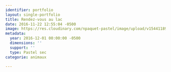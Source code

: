 ```yaml
---
identifier: portfolio
layout: single-portfolio
title: Rendez-vous au lac
date: 2016-11-22 12:55:04 -0500
image: https://res.cloudinary.com/npaquet-pastel/image/upload/v1544118910/DSC09074-2.jpg
metadata:
  year: 2016-12-01 00:00:00 -0500
  dimensions: ''
  support: ''
  type: Pastel sec
categorie: animaux

---
```

